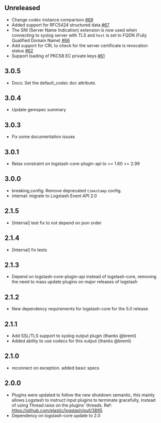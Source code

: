 ## Unreleased
  - Change codec instance comparison [#69](https://github.com/logstash-plugins/logstash-output-syslog/pull/69)
  - Added support for RFC5424 structured data [#67](https://github.com/logstash-plugins/logstash-output-syslog/pull/67)
  - The SNI (Server Name Indication) extension is now used when connecting to syslog server with TLS and `host` is set to FQDN (Fully Qualified Domain Name) [#66](https://github.com/logstash-plugins/logstash-output-syslog/pull/66)
  - Add support for CRL to check for the server certificate is revocation status [#62](https://github.com/logstash-plugins/logstash-output-syslog/pull/62)
  - Support loading of PKCS8 EC private keys [#61](https://github.com/logstash-plugins/logstash-output-syslog/pull/61)

## 3.0.5
  - Docs: Set the default_codec doc attribute.

## 3.0.4
  - Update gemspec summary

## 3.0.3
  - Fix some documentation issues

## 3.0.1
  - Relax constraint on logstash-core-plugin-api to >= 1.60 <= 2.99

## 3.0.0
 - breaking,config: Remove deprecated `timestamp` config.
 - internal: migrate to Logstash Event API 2.0

## 2.1.5
 - [Internal] test fix to not depend on json order

## 2.1.4
 - [Internal] fix tests

## 2.1.3
  - Depend on logstash-core-plugin-api instead of logstash-core, removing the need to mass update plugins on major releases of logstash

## 2.1.2
  - New dependency requirements for logstash-core for the 5.0 release

## 2.1.1
 - Add SSL/TLS support to syslog output plugin (thanks @breml)
 - Added ability to use codecs for this output (thanks @breml)

## 2.1.0
 - reconnect on exception. added basic specs

## 2.0.0
 - Plugins were updated to follow the new shutdown semantic, this mainly allows Logstash to instruct input plugins to terminate gracefully,
   instead of using Thread.raise on the plugins' threads. Ref: https://github.com/elastic/logstash/pull/3895
 - Dependency on logstash-core update to 2.0
